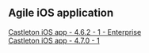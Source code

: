 ## Agile iOS application
[Castleton iOS app - 4.6.2 - 1 - Enterprise](itms-services://?action=download-manifest&url=https://dl.dropboxusercontent.com/s/8onttt468xgnacb/MRI-Agile-4.6.2-1.plist)  
[Castleton iOS app - 4.7.0 - 1](itms-services://?action=download-manifest&url=https://dl.dropboxusercontent.com/s/irc69l5cnpspted/MRI-Agile-4.7.0-1.plist)  
